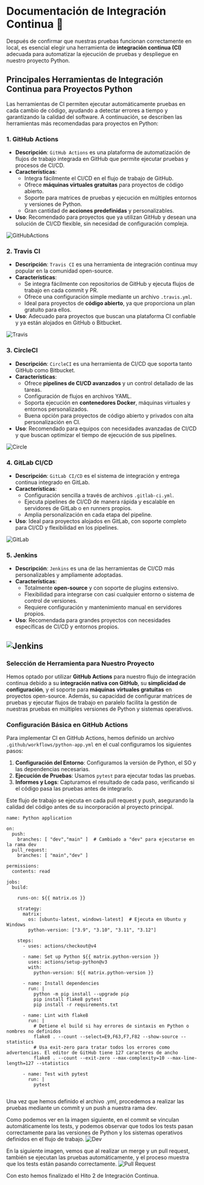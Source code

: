# Documentación de Integración Continua 🔄

Después de confirmar que nuestras pruebas funcionan correctamente en local, es esencial elegir una herramienta de **integración continua (CI)** adecuada para automatizar la ejecución de pruebas y despliegue en nuestro proyecto Python.

## Principales Herramientas de Integración Continua para Proyectos Python

Las herramientas de CI permiten ejecutar automáticamente pruebas en cada cambio de código, ayudando a detectar errores a tiempo y garantizando la calidad del software. A continuación, se describen las herramientas más recomendadas para proyectos en Python:

### 1. **GitHub Actions**
   - **Descripción**: `GitHub Actions` es una plataforma de automatización de flujos de trabajo integrada en GitHub que permite ejecutar pruebas y procesos de CI/CD.
   - **Características**:
     - Integra fácilmente el CI/CD en el flujo de trabajo de GitHub.
     - Ofrece **máquinas virtuales gratuitas** para proyectos de código abierto.
     - Soporte para matrices de pruebas y ejecución en múltiples entornos y versiones de Python.
     - Gran cantidad de **acciones predefinidas** y personalizables.
   - **Uso**: Recomendado para proyectos que ya utilizan GitHub y desean una solución de CI/CD flexible, sin necesidad de configuración compleja.
     
   ![GitHubActions](/docs/images/GithubActions.png)
### 2. **Travis CI**
   - **Descripción**: `Travis CI` es una herramienta de integración continua muy popular en la comunidad open-source.
   - **Características**:
     - Se integra fácilmente con repositorios de GitHub y ejecuta flujos de trabajo en cada commit y PR.
     - Ofrece una configuración simple mediante un archivo `.travis.yml`.
     - Ideal para proyectos de **código abierto**, ya que proporciona un plan gratuito para ellos.
   - **Uso**: Adecuado para proyectos que buscan una plataforma CI confiable y ya están alojados en GitHub o Bitbucket.
     
   ![Travis](/docs/images/Travis.png)
### 3. **CircleCI**
   - **Descripción**: `CircleCI` es una herramienta de CI/CD que soporta tanto GitHub como Bitbucket.
   - **Características**:
     - Ofrece **pipelines de CI/CD avanzados** y un control detallado de las tareas.
     - Configuración de flujos en archivos YAML.
     - Soporta ejecución en **contenedores Docker**, máquinas virtuales y entornos personalizados.
     - Buena opción para proyectos de código abierto y privados con alta personalización en CI.
   - **Uso**: Recomendado para equipos con necesidades avanzadas de CI/CD y que buscan optimizar el tiempo de ejecución de sus pipelines.
     
![Circle](/docs/images/circleci.png)
### 4. **GitLab CI/CD**
   - **Descripción**: `GitLab CI/CD` es el sistema de integración y entrega continua integrado en GitLab.
   - **Características**:
     - Configuración sencilla a través de archivos `.gitlab-ci.yml`.
     - Ejecuta pipelines de CI/CD de manera rápida y escalable en servidores de GitLab o en runners propios.
     - Amplia personalización en cada etapa del pipeline.
   - **Uso**: Ideal para proyectos alojados en GitLab, con soporte completo para CI/CD y flexibilidad en los pipelines.
     
![GitLab](/docs/images/gitlab.png)
### 5. **Jenkins**
   - **Descripción**: `Jenkins` es una de las herramientas de CI/CD más personalizables y ampliamente adoptadas.
   - **Características**:
     - Totalmente **open-source** y con soporte de plugins extensivo.
     - Flexibilidad para integrarse con casi cualquier entorno o sistema de control de versiones.
     - Requiere configuración y mantenimiento manual en servidores propios.
   - **Uso**: Recomendada para grandes proyectos con necesidades específicas de CI/CD y entornos propios.
     
![Jenkins](/docs/images/Jenkins.png)
---

### Selección de Herramienta para Nuestro Proyecto

Hemos optado por utilizar **GitHub Actions** para nuestro flujo de integración continua debido a su **integración nativa con GitHub**, su **simplicidad de configuración**, y el soporte para **máquinas virtuales gratuitas** en proyectos open-source. Además, su capacidad de configurar matrices de pruebas y ejecutar flujos de trabajo en paralelo facilita la gestión de nuestras pruebas en múltiples versiones de Python y sistemas operativos.



### Configuración Básica en GitHub Actions

Para implementar CI en GitHub Actions, hemos definido un archivo `.github/workflows/python-app.yml` en el cual configuramos los siguientes pasos:

1. **Configuración del Entorno**: Configuramos la versión de Python, el SO y las dependencias necesarias.
2. **Ejecución de Pruebas**: Usamos `pytest` para ejecutar todas las pruebas.
3. **Informes y Logs**: Capturamos el resultado de cada paso, verificando si el código pasa las pruebas antes de integrarlo.

Este flujo de trabajo se ejecuta en cada pull request y push, asegurando la calidad del código antes de su incorporación al proyecto principal.

```
name: Python application

on:
  push:
    branches: [ "dev","main" ]  # Cambiado a "dev" para ejecutarse en la rama dev
  pull_request:
    branches: [ "main","dev" ]

permissions:
  contents: read

jobs:
  build:

    runs-on: ${{ matrix.os }}

    strategy:
      matrix:
        os: [ubuntu-latest, windows-latest]  # Ejecuta en Ubuntu y Windows
        python-version: ["3.9", "3.10", "3.11", "3.12"]

    steps:
      - uses: actions/checkout@v4
      
      - name: Set up Python ${{ matrix.python-version }}
        uses: actions/setup-python@v3
        with:
          python-version: ${{ matrix.python-version }}
      
      - name: Install dependencies
        run: |
          python -m pip install --upgrade pip
          pip install flake8 pytest
          pip install -r requirements.txt
      
      - name: Lint with flake8
        run: |
          # Detiene el build si hay errores de sintaxis en Python o nombres no definidos
          flake8 . --count --select=E9,F63,F7,F82 --show-source --statistics
          # Usa exit-zero para tratar todos los errores como advertencias. El editor de GitHub tiene 127 caracteres de ancho
          flake8 . --count --exit-zero --max-complexity=10 --max-line-length=127 --statistics
      
      - name: Test with pytest
        run: |
          pytest
  
```
Una vez que hemos definido el archivo .yml, procedemos a realizar las pruebas mediante un commit y un push a nuestra rama dev.

Como podemos ver en la imagen siguiente, en el commit se vinculan automáticamente los tests, y podemos observar que todos los tests pasan correctamente para las versiones de Python y los sistemas operativos definidos en el flujo de trabajo.
![Dev](/docs/images/DEV.jpg)

En la siguiente imagen, vemos que al realizar un merge y un pull request, también se ejecutan las pruebas automáticamente, y el proceso muestra que los tests están pasando correctamente.
![Pull Request](/docs/images/EjemploMerge.jpg)

Con esto hemos finalizado el Hito 2 de Integración Continua.
